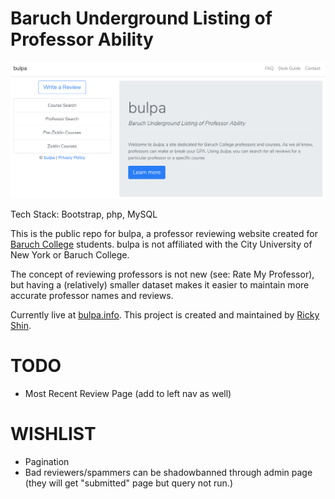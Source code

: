 # Baruch Underground Listing of Professor Ability

![home-page](/bulpa_home.png?raw=true "bulpa Homepage")

Tech Stack: Bootstrap, php, MySQL

This is the public repo for bulpa, a professor reviewing website created for [Baruch College](http://baruch.cuny.edu) students. bulpa is not affiliated with the City University of New York or Baruch College.

The concept of reviewing professors is not new (see: Rate My Professor), but having a (relatively) smaller dataset makes it easier to maintain more accurate professor names and reviews.

Currently live at [bulpa.info](https://www.bulpa.info/).
This project is created and maintained by [Ricky Shin](https://www.rickyshin.com).

# TODO
* Most Recent Review Page (add to left nav as well)



# WISHLIST
* Pagination
* Bad reviewers/spammers can be shadowbanned through admin page (they will get "submitted" page but query not run.)

